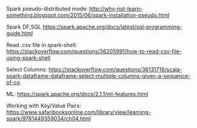 Spark pseudo-distributed mode: 
  http://why-not-learn-something.blogspot.com/2015/06/spark-installation-pseudo.html

Spark DF,SQL 
  https://spark.apache.org/docs/latest/sql-programming-guide.html

Read .csv file in spark-shell: 
  https://stackoverflow.com/questions/36205991/how-to-read-csv-file-using-spark-shell

Select Columns: 
  https://stackoverflow.com/questions/36131716/scala-spark-dataframe-dataframe-select-multiple-columns-given-a-sequence-of-co

ML: 
  https://spark.apache.org/docs/2.1.1/ml-features.html


Working with Key/Value Pairs:
  https://www.safaribooksonline.com/library/view/learning-spark/9781449359034/ch04.html
  
